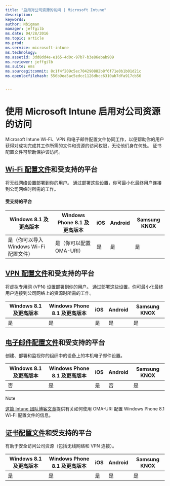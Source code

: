 ```yaml
---
title: "启用对公司资源的访问 | Microsoft Intune"
description: 
keywords: 
author: Nbigman
manager: jeffgilb
ms.date: 04/28/2016
ms.topic: article
ms.prod: 
ms.service: microsoft-intune
ms.technology: 
ms.assetid: 3dd8dd4e-e165-4d0c-97b7-b3e86ebab909
ms.reviewer: jeffgilb
ms.suite: ems
ms.sourcegitcommit: 8c1f4f209c5ec704290882b8f6f71e0b1b01d21c
ms.openlocfilehash: 556b9ea5ac5edcc1126dbcc6310ab7dfa917cb56


---
```


# 使用 Microsoft Intune 启用对公司资源的访问
Microsoft Intune Wi-Fi、VPN 和电子邮件配置文件协同工作，以便帮助你的用户获得对成功完成其工作所需的文件和资源的访问权限，无论他们身在何处。 证书配置文件可帮助保护该访问。

## [Wi-Fi 配置文件](wi-fi-connections-in-microsoft-intune.md)和受支持的平台

将无线网络设置部署到你的用户。 通过部署这些设置，你可最小化最终用户连接到公司网络时所需的工作。
#### 受支持的平台

|Windows 8.1 及更高版本|Windows Phone 8.1 及更高版本|iOS|Android|Samsung KNOX|
|---------------------|---------------------------|---|-------|------------|
|是（你可以导入 Windows Wi-Fi 配置文件）|是（你可以配置 OMA-URI） |是|是|是|

## [VPN 配置文件](vpn-connections-in-microsoft-intune.md)和受支持的平台
将虚拟专用网 (VPN) 设置部署到你的用户。 通过部署这些设置，你可最小化最终用户连接到公司网络上的资源时所需的工作。

|Windows 8.1 及更高版本|Windows Phone 8.1 及更高版本|iOS|Android|Samsung KNOX|
|---------------------|---------------------------|---|-------|------------|
|是|是|是|是|是|

## [电子邮件配置文件](configure-access-to-corporate-email-using-email-profiles-with-microsoft-intune.md)和受支持的平台
创建、部署和监视你的组织中的设备上的本机电子邮件设置。

|Windows 8.1 及更高版本|Windows Phone 8.1 及更高版本|iOS|Android|Samsung KNOX|
|---------------------|---------------------------|---|-------|------------|
|否|是|是|否|是|
> [!NOTE]
> [这篇 Intune 团队博客文章](https://blogs.technet.microsoft.com/enterprisemobility/2015/02/19/using-oma-uri-to-create-custom-wi-fi-profiles-for-windows-phone-8-1/)提供有关如何使用 OMA-URI 配置 Windows Phone 8.1 Wi-Fi 配置文件的信息。

## [证书配置文件](secure-resource-access-with-certificate-profiles.md)和受支持的平台
有助于安全访问公司资源（包括无线网络和 VPN 连接）。

|Windows 8.1 及更高版本|Windows Phone 8.1 及更高版本|iOS|Android|Samsung KNOX|
|---------------------|---------------------------|---|-------|------------|
|是|是|是|是|是|



<!--HONumber=Jun16_HO4-->


